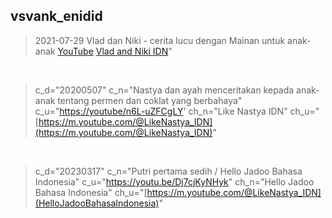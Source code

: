 ## vsvank_enidid
> 2021-07-29 Vlad dan Niki - cerita lucu dengan Mainan untuk anak-anak [YouTube](https://youtu.be/ktzqc7aw4F4) [Vlad and Niki IDN](https://m.youtube.com/@vladandnikidn)"
<br>

> c_d="20200507" c_n="Nastya dan ayah menceritakan kepada anak-anak tentang permen dan coklat yang berbahaya" c_u="[https://youtube/n6L-uZFCgLY](https://youtu.be/n6L-uZFCgLY)' ch_n="Like Nastya IDN" ch_u="[https://m.youtube.com/@LikeNastya_IDN](https://m.youtube.com/@LikeNastya_IDN)"
<br>

> c_d="20230317" c_n="Putri pertama sedih / Hello Jadoo Bahasa Indonesia" c_u="https://youtu.be/Dj7cjKyNHyk" ch_n="Hello Jadoo Bahasa Indonesia" ch_u="[https://m.youtube.com/@LikeNastya_IDN](HelloJadooBahasaIndonesia)"
